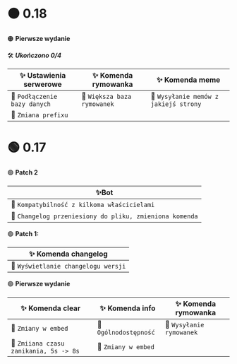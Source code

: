 # 🟠 0.18

🟠 **Pierwsze wydanie**

🛠 ***Ukończono 0/4***

|✨ Ustawienia serwerowe|✨ Komenda rymowanka           |✨ Komenda meme                   |
|---------------------------|-------------------------------|----------------------------------|
|📕 `Podłączenie bazy danych`|📕 `Większa baza rymowanek`       |📕 `Wysyłanie memów z jakiejś strony`|
|📕 `Zmiana prefixu`          


# 🟢 0.17

🟢 **Patch 2**

|✨Bot|
|---------------------------|
|📗 `Kompatybilność z kilkoma właścicielami`|
|📗 `Changelog przeniesiony do pliku, zmieniona komenda`         |

🟢 **Patch 1:**

|✨ Komenda changelog|
|---------------------------|
|📗 `Wyświetlanie changelogu wersji`|

🟢 **Pierwsze wydanie** 

|✨ Komenda clear|✨ Komenda info           |✨ Komenda rymowanka                   |
|---------------------------|-------------------------------|----------------------------------|
|📗 `Zmiany w embed`|📗 `Ogólnodostępność`       |📗 `Wysyłanie rymowanek`|
|📗 `Zmiiana czasu zanikania, 5s -> 8s`|📗 `Zmiany w embed`             | 
